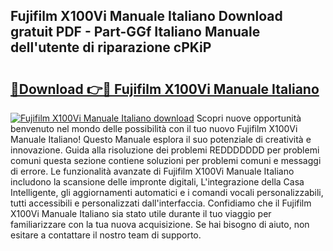 ## Fujifilm X100Vi Manuale Italiano Download gratuit PDF - Part-GGf Italiano Manuale dell'utente di riparazione cPKiP

# <h2><a href="http://dfgzgq8.blite.top/?on=Fujifilm+X100Vi+Manuale+Italiano">🔗Download 👉🔴 Fujifilm X100Vi Manuale Italiano</a></h2>

[![Fujifilm X100Vi Manuale Italiano download](https://i.imgur.com/lujVjoI.png)](http://dfgzgq8.blite.top/?on=Fujifilm+X100Vi+Manuale+Italiano)
Scopri nuove opportunità benvenuto nel mondo delle possibilità con il tuo nuovo Fujifilm X100Vi Manuale Italiano! Questo Manuale esplora il suo potenziale di creatività e innovazione. Guida alla risoluzione dei problemi REDDDDDDD per problemi comuni questa sezione contiene soluzioni per problemi comuni e messaggi di errore. Le funzionalità avanzate di Fujifilm X100Vi Manuale Italiano includono la scansione delle impronte digitali, L'integrazione della Casa Intelligente, gli aggiornamenti automatici e i comandi vocali personalizzabili, tutti accessibili e personalizzati dall'interfaccia. Confidiamo che il Fujifilm X100Vi Manuale Italiano sia stato utile durante il tuo viaggio per familiarizzare con la tua nuova acquisizione. Se hai bisogno di aiuto, non esitare a contattare il nostro team di supporto.
